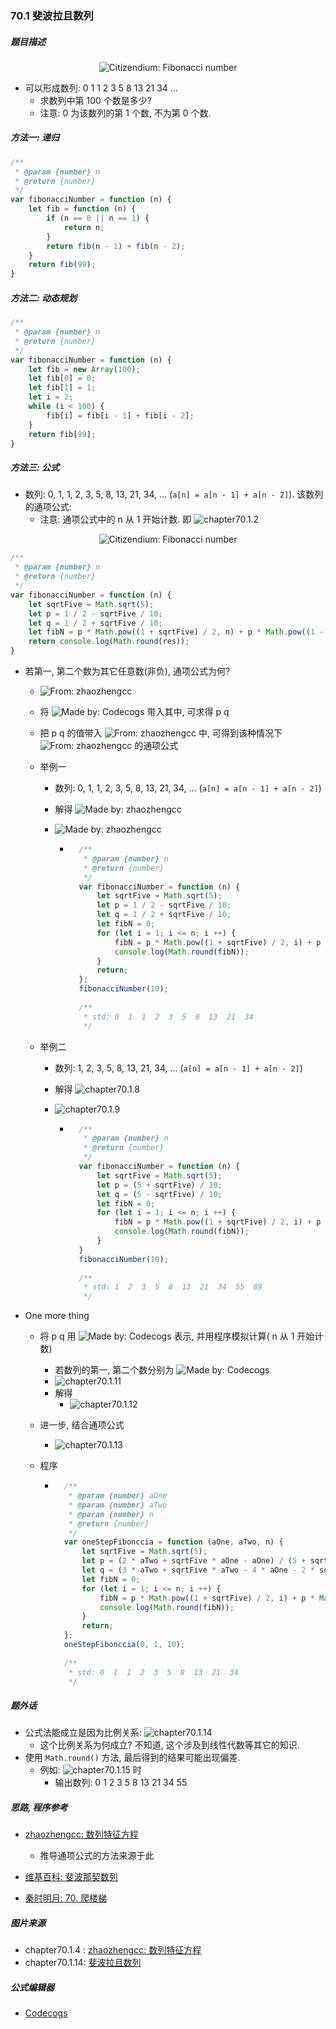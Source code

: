 ### 70.1 斐波拉且数列

##### 题目描述

<div align = center>
    <img src = "./images/01-99/chapter70.1.1.png" alt = "Citizendium: Fibonacci number">
</div>




* 可以形成数列: 0  1  1  2  3  5  8  13  21  34  ...
    * 求数列中第 100 个数是多少?
    * 注意: 0 为该数列的第 1 个数, 不为第 0 个数.


##### 方法一: 递归

```javascript
/**
 * @param {number} n
 * @return {number}
 */
var fibonacciNumber = function (n) {
    let fib = function (n) {
        if (n == 0 || n == 1) {
            return n;
        }
        return fib(n - 1) + fib(n - 2);
    }
    return fib(99);
}
```



##### 方法二: 动态规划

```javascript
/**
 * @param {number} n
 * @return {number}
 */
var fibonacciNumber = function (n) {
    let fib = new Array(100);
    let fib[0] = 0;
    let fib[1] = 1;
    let i = 2;
    while (i < 100) {
        fib[i] = fib[i - 1] + fib[i - 2];
    }
    return fib[99];
}
```



##### 方法三: 公式

* 数列: 0, 1, 1, 2, 3, 5, 8, 13, 21, 34, ... (`a[n] = a[n - 1] + a[n - 2]`). 该数列的通项公式:
    * 注意: 通项公式中的 n 从 1 开始计数. 即 ![chapter70.1.2](./images/01-99/chapter70.1.2.png)

<div align = center>
    <img src = "./images/01-99/chapter70.1.3.png" alt = "Citizendium: Fibonacci number">
</div>




```javascript
/**
 * @param {number} n
 * @return {number}
 */
var fibonacciNumber = function (n) {
    let sqrtFive = Math.sqrt(5);
    let p = 1 / 2 - sqrtFive / 10;
    let q = 1 / 2 + sqrtFive / 10;
    let fibN = p * Math.pow((1 + sqrtFive) / 2, n) + p * Math.pow((1 - sqrtFive) / 2, n);
    return console.log(Math.round(res));
}
```

* 若第一, 第二个数为其它任意数(非负), 通项公式为何?

    * ![From: zhaozhengcc](./images/01-99/chapter70.1.4.png)
      
    * 将 ![Made by: Codecogs](./images/01-99/chapter70.1.5.png) 带入其中, 可求得 p q

    * 把 p q 的值带入 ![From: zhaozhengcc](./images/01-99/chapter70.1.6.png) 中, 可得到该种情况下 ![From: zhaozhengcc](./images/01-99/chapter70.1.6.png) 的通项公式

    * 举例一

        * 数列: 0, 1, 1, 2, 3, 5, 8, 13, 21, 34, ... (`a[n] = a[n - 1] + a[n - 2]`)

        * 解得 ![Made by: zhaozhengcc](./images/01-99/chapter70.1.7.png)

        * ![Made by: zhaozhengcc](./images/01-99/chapter70.1.8.png)

            * ```javascript
                /**
                 * @param {number} n
                 * @return {number}
                 */
                var fibonacciNumber = function (n) {
                    let sqrtFive = Math.sqrt(5);
                    let p = 1 / 2 - sqrtFive / 10;
                    let q = 1 / 2 + sqrtFive / 10;
                    let fibN = 0;
                    for (let i = 1; i <= n; i ++) {
                        fibN = p * Math.pow((1 + sqrtFive) / 2, i) + p * Math.pow((1 - sqrtFive) / 2, i);
                        console.log(Math.round(fibN));
                    }
                    return;
                };
                fibonacciNumber(10);
                
                /**
                 * std: 0  1  1  2  3  5  8  13  21  34
                 */
                ```

    * 举例二

        * 数列: 1, 2, 3, 5, 8, 13, 21, 34, ... (`a[n] = a[n - 1] + a[n - 2]`)
        
        * 解得 ![chapter70.1.8](./images/01-99/chapter70.1.9.png)
        
        * ![chapter70.1.9](./images/01-99/chapter70.1.10.png)
        
            * ```javascript
                /**
                 * @param {number} n
                 * @return {number}
                 */
                var fibonacciNumber = function (n) {
                    let sqrtFive = Math.sqrt(5);
                    let p = (5 + sqrtFive) / 10;
                    let q = (5 - sqrtFive) / 10;
                    let fibN = 0;
                    for (let i = 1; i <= n; i ++) {
                        fibN = p * Math.pow((1 + sqrtFive) / 2, i) + p * Math.pow((1 - sqrtFive) / 2, i);
                        console.log(Math.round(fibN));
                    }
                }
                fibonacciNumber(10);
                
                /**
                 * std: 1  2  3  5  8  13  21  34  55  89
                 */
                ```

* One more thing

    * 将 p q 用 ![Made by: Codecogs](./images/01-99/chapter70.1.5.png) 表示, 并用程序模拟计算( n 从 1 开始计数)

        * 若数列的第一, 第二个数分别为 ![Made by: Codecogs](./images/01-99/chapter70.1.5.png)
        * ![chapter70.1.11](./images/01-99/chapter70.1.11.png)
        * 解得
            * ![chapter70.1.12](./images/01-99/chapter70.1.12.png)

    * 进一步, 结合通项公式

        * ![chapter70.1.13](./images/01-99/chapter70.1.13.png)

    * 程序

        * ```javascript
            /**
             * @param {number} aOne
             * @param {number} aTwo
             * @param {number} n
             * @return {number}
             */
            var oneStepFibonccia = function (aOne, aTwo, n) {
                let sqrtFive = Math.sqrt(5);
                let p = (2 * aTwo + sqrtFive * aOne - aOne) / (5 + sqrtFive);
                let q = (3 * aTwo + sqrtFive * aTwo - 4 * aOne - 2 * sqrtFive * aOne) / (5 + sqrtFive);
                let fibN = 0;
                for (let i = 1; i <= n; i ++) {
                    fibN = p * Math.pow((1 + sqrtFive) / 2, i) + p * Math.pow((1 - sqrtFive) / 2, i);
                    console.log(Math.round(fibN));
                }
                return;
            };
            oneStepFibonccia(0, 1, 10);
            
            /**
             * std: 0  1  1  2  3  5  8  13  21  34
             */
            ```



##### 题外话

* 公式法能成立是因为比例关系: ![chapter70.1.14](./images/01-99/chapter70.1.14.png)
    * 这个比例关系为何成立? 不知道, 这个涉及到线性代数等其它的知识.
* 使用 `Math.round()` 方法, 最后得到的结果可能出现偏差.
    * 例如: ![chapter70.1.15](./images/01-99/chapter70.1.15.png) 时
        * 输出数列: 0  1  2  3  5  8  13  21  34  55



##### 思路, 程序参考

* [zhaozhengcc: 数列特征方程](https://blog.csdn.net/bigtiao097/article/details/77113874)
    * 推导通项公式的方法来源于此

* [维基百科: 斐波那契数列](https://zh.wikipedia.org/wiki/%E6%96%90%E6%B3%A2%E9%82%A3%E5%A5%91%E6%95%B0%E5%88%97)

* [秦时明月: 70. 爬楼梯](https://leetcode-cn.com/problems/climbing-stairs/solution/70-pa-lou-ti-by-alexer-660/)

##### 图片来源

* chapter70.1.4 : [zhaozhengcc: 数列特征方程](https://blog.csdn.net/bigtiao097/article/details/77113874)
* chapter70.1.14: [斐波拉且数列](https://zh.wikipedia.org/wiki/%E6%96%90%E6%B3%A2%E9%82%A3%E5%A5%91%E6%95%B0%E5%88%97)

##### 公式编辑器

* [Codecogs](https://www.codecogs.com/latex/eqneditor.php?lang=zh-cn)